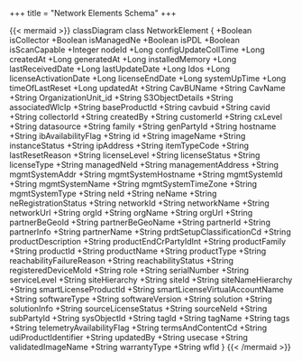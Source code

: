 +++
title = "Network Elements Schema"
+++

{{< mermaid >}}
classDiagram
  class NetworkElement {
    +Boolean isCollector
    +Boolean isManagedNe
    +Boolean isPDL
    +Boolean isScanCapable
    +Integer nodeId
    +Long configUpdateCollTime
    +Long createdAt
    +Long generatedAt
    +Long installedMemory
    +Long lastReceivedDate
    +Long lastUpdateDate
    +Long ldos
    +Long licenseActivationDate
    +Long licenseEndDate
    +Long systemUpTime
    +Long timeOfLastReset
    +Long updatedAt
    +String CavBUName
    +String CavName
    +String OrganizationUnit_id
    +String S3ObjectDetails
    +String associatedWlcIp
    +String baseProductId
    +String cavbuid
    +String cavid
    +String collectorId
    +String createdBy
    +String customerId
    +String cxLevel
    +String datasource
    +String family
    +String genPartyId
    +String hostname
    +String ibAvailabilityFlag
    +String id
    +String imageName
    +String instanceStatus
    +String ipAddress
    +String itemTypeCode
    +String lastResetReason
    +String licenseLevel
    +String licenseStatus
    +String licenseType
    +String managedNeId
    +String managementAddress
    +String mgmtSystemAddr
    +String mgmtSystemHostname
    +String mgmtSystemId
    +String mgmtSystemName
    +String mgmtSystemTimeZone
    +String mgmtSystemType
    +String neId
    +String neName
    +String neRegistrationStatus
    +String networkId
    +String networkName
    +String networkUrl
    +String orgId
    +String orgName
    +String orgUrl
    +String partnerBeGeoId
    +String partnerBeGeoName
    +String partnerId
    +String partnerInfo
    +String partnerName
    +String prdtSetupClassificationCd
    +String productDescription
    +String productEndCrPartyIdInt
    +String productFamily
    +String productId
    +String productName
    +String productType
    +String reachabilityFailureReason
    +String reachabilityStatus
    +String registeredDeviceMoId
    +String role
    +String serialNumber
    +String serviceLevel
    +String siteHierarchy
    +String siteId
    +String siteNameHierarchy
    +String smartLicenseProductId
    +String smartLicenseVirtualAccountName
    +String softwareType
    +String softwareVersion
    +String solution
    +String solutionInfo
    +String sourceLicenseStatus
    +String sourceNeId
    +String subPartyId
    +String sysObjectId
    +String tagId
    +String tagName
    +String tags
    +String telemetryAvailabilityFlag
    +String termsAndContentCd
    +String udiProductIdentifier
    +String updatedBy
    +String usecase
    +String validatedImageName
    +String warrantyType
    +String wfId
  }
{{< /mermaid >}}
